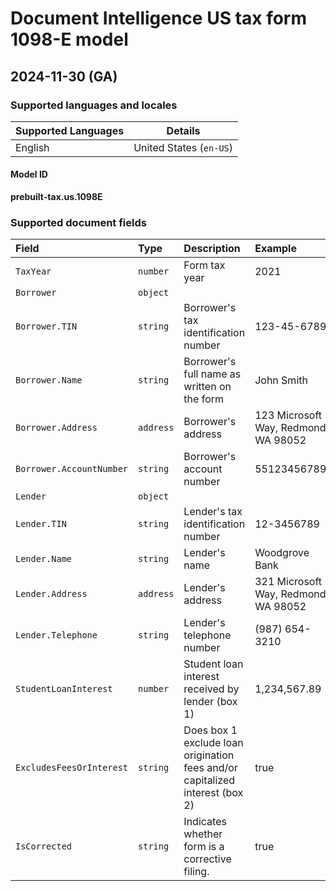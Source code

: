# Document Intelligence US tax form 1098-E model

## 2024-11-30 (GA)

### Supported languages and locales

| Supported Languages | Details |
|:--------------------|:-------:|
|English|United States (`en-US`)|

#### Model ID

**prebuilt-tax.us.1098E**

### Supported document fields

| Field | Type | Description | Example |
|:------|:-----|:------------|:--------|
|`TaxYear`|`number`|Form tax year|2021|
|`Borrower`|`object`|||
|`Borrower.TIN`|`string`|Borrower's tax identification number|123-45-6789|
|`Borrower.Name`|`string`|Borrower's full name as written on the form|John Smith|
|`Borrower.Address`|`address`|Borrower's address|123 Microsoft Way, Redmond WA 98052|
|`Borrower.AccountNumber`|`string`|Borrower's account number|55123456789|
|`Lender`|`object`|||
|`Lender.TIN`|`string`|Lender's tax identification number|12-3456789|
|`Lender.Name`|`string`|Lender's name|Woodgrove Bank|
|`Lender.Address`|`address`|Lender's address|321 Microsoft Way, Redmond WA 98052|
|`Lender.Telephone`|`string`|Lender's telephone number|(987) 654-3210|
|`StudentLoanInterest`|`number`|Student loan interest received by lender (box 1)|1,234,567.89|
|`ExcludesFeesOrInterest`|`string`|Does box 1 exclude loan origination fees and/or capitalized interest (box 2)|true|
|`IsCorrected`|`string`|Indicates whether form is a corrective filing.|true|